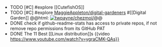 - TODO [#C] #explore [[CutefishOS]]
- TODO [#C] #explore [MaggieAppleton/digital-gardeners](https://github.com/MaggieAppleton/digital-gardeners) #[[Digital Garden]] 
  @@html: <a href="https://github.com/MaggieAppleton/digital-gardeners"><img src="https://github-readme-stats-astronomer.vercel.app/api/pin/?username=MaggieAppleton&repo=digital-gardeners&theme=tokyonight" alt="twpayne/chezmoi/"/></a>@@
- DONE check if github-readme-stats has access to private repos, if not remove repo permissions from its GitHub PAT
- DONE The 11 Best [[Linux distribution]]s
  {{video https://www.youtube.com/watch?v=ygraCMK-QAs}}